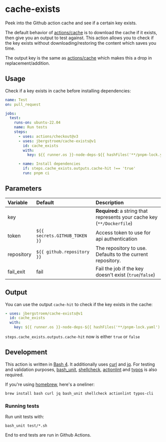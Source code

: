 # cache-exists

Peek into the Github action cache and see if a certain key exists.

The default behavior of [actions/cache][gh-cache] is to download the cache if it exists, then give you
an output to test against. This action allows you to check if the key exists without
downloading/restoring the content which saves you time.

The output key is the same as [actions/cache][gh-cache] which makes this a drop in replacement/addition.

## Usage

Check if a key exists in cache before installing dependencies:

```yaml
name: Test
on: pull_request

jobs:
  test:
    runs-on: ubuntu-22.04
    name: Run tests
    steps:
      - uses: actions/checkout@v3
      - uses: jbergstroem/cache-exists@v1
        id: cache_exists
        with:
          key: ${{ runner.os }}-node-deps-${{ hashFiles('**/pnpm-lock.yaml') }}

      - name: Install dependencies
        if: steps.cache_exists.outputs.cache-hit !== 'true'
        run: pnpm ci
```

## Parameters

| Variable   | Default                     | Description                                                             |
| :--------- | :-------------------------- | :---------------------------------------------------------------------- |
| key        |                             | **Required:** a string that represents your cache key (`**/Dockerfile`) |
| token      | `${{ secrets.GITHUB_TOKEN }}` | Access token to use for api authentication                              |
| repository | `${{ github.repository }}`    | The repository to use. Defaults to the current repository.              |
| fail_exit  | fail                        | Fail the job if the key doesn't exist (`true`/`false`)                  |

## Output

You can use the output `cache-hit` to check if the key exists in the cache:

```yaml
- uses: jbergstroem/cache-exists@v1
  id: cache_exists
  with:
    key: ${{ runner.os }}-node-deps-${{ hashFiles('**/pnpm-lock.yaml') }}
```

`steps.cache_exists.outputs.cache-hit` now is either `true` or `false`

## Development

This action is written in [Bash 4][bash]. It additionally uses [curl][curl] and [jq][jq]. For
testing and validation purposes, [bash_unit][bash_unit], [shellcheck][shellcheck], [actionlint][actionlint] and [typos][typos] is also required.

If you're using [homebrew][brew], here's a oneliner:

```shell
brew install bash curl jq bash_unit shellcheck actionlint typos-cli
```

### Running tests

Run unit tests with:
```shell
bash_unit test/*.sh
```

End to end tests are run in Github Actions.

[gh-cache]: https://github.com/actions/cache
[bash]: https://www.gnu.org/software/bash/
[curl]: https://curl.se/
[jq]: https://stedolan.github.io/jq/
[bash_unit]: https://github.com/pgrange/bash_unit
[shellcheck]: https://www.shellcheck.net
[actionlint]: https://github.com/rhysd/actionlint
[typos]: https://crates.io/crates/typos-cli
[brew]: https://brew.sh
